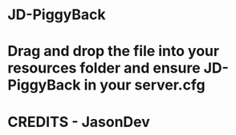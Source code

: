 # JD-PiggyBack

# Drag and drop the file into your resources folder and ensure JD-PiggyBack in your server.cfg

# CREDITS - JasonDev
